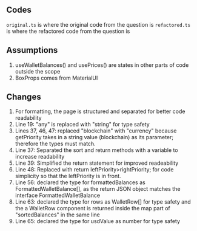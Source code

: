 ## Codes

``original.ts`` is where the original code from the question is
``refactored.ts `` is where the refactored code from the question is

## Assumptions

1. useWalletBalances() and usePrices() are states in other parts of code outside the scope
2. BoxProps comes from MaterialUI

## Changes

1. For formatting, the page is structured and separated for better code readability
2. Line 19: "any" is replaced with "string" for type safety
3. Lines 37, 46, 47: replaced "blockchain" with "currency" because getPriority takes in a string value (blockchain) as its parameter; therefore the types must match.
4. Line 37: Separated the sort and return methods with a variable to increase readability
5. Line 39: Simplified the return statement for improved readeability
6. Line 48: Replaced with return leftPriority>rightPriority; for code simplicity so that the leftPriority is in front.
7. Line 56: declared the type for formattedBalances as FormattedWalletBalance[], as the return JSON object matches the interface FormattedWalletBalance
8. Line 63: declared the type for rows as WalletRow[] for type safety and the a WalletRow component is returned inside the map part of "sortedBalances" in the same line
9. Line 65: declared the type for usdValue as number for type safety
